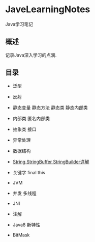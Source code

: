 # JaveLearningNotes
Java学习笔记

## 概述

记录Java深入学习的点滴.

## 目录

* 泛型

* 反射

* 静态变量 静态方法 静态类 静态内部类

* 内部类 匿名内部类

* 抽象类 接口

* 异常处理

* 数据结构

* [String StringBuffer StringBuilder详解](./doc/String/String.md)

* 关键字 final this 
* JVM
* 并发 多线程
* JNI
* 注解
* Java8 新特性
* BitMask
